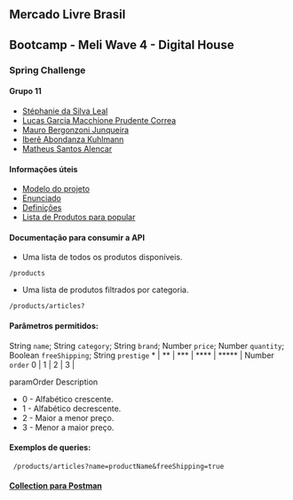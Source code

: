 ## Mercado Livre Brasil

## Bootcamp - Meli Wave 4 - Digital House

### Spring Challenge

#### Grupo 11

- [Stéphanie da Silva Leal](https://github.com/stephleal)
- [Lucas Garcia Macchione Prudente Correa](https://github.com/LucasGarcia97)
- [Mauro Bergonzoni Junqueira](https://github.com/mbjunqueiraweb)
- [Iberê Abondanza Kuhlmann](https://github.com/ikuhlmann-meli)
- [Matheus Santos Alencar](https://github.com/matheussalencar)

#### Informações úteis

- [Modelo do projeto](https://app.diagrams.net/#G1vXStuYDfln40WaJIKDFrRCuX_WlIKDeN)
- [Enunciado](https://drive.google.com/file/d/15zguFhJ8odRtqGYfxuYro42STlYCTpA7/view)
- [Definições](https://drive.google.com/file/d/1XXDABy-lEhF-MGQkw7Ty91WLscVJ6aQ_/view)
- [Lista de Produtos para popular](https://docs.google.com/spreadsheets/d/1VbpRtZXw6DiYoA7VETG9ezf39ghlsCq4EN0drRTxuS4/edit#gid=0)

#### Documentação para consumir a API

- Uma lista de todos os produtos disponíveis.

``` /products ```

- Uma lista de produtos filtrados por categoria.

``` /products/articles? ```

#### Parâmetros permitidos:
    
String ```name```;
String ```category```;
String ```brand```;
Number ```price```;
Number ```quantity```;
Boolean ```freeShipping```;
String ```prestige``` * | ** | *** | **** | ***** |
Number ```order``` 0 | 1 | 2 | 3 |

paramOrder Description
- 0 - Alfabético crescente.
- 1 - Alfabético decrescente.
- 2 - Maior a menor preço.
- 3 - Menor a maior preço.

#### Exemplos de queries: 
    
``` /products/articles?name=productName&freeShipping=true```

#### [Collection para Postman](https://github.com/matheussalencar/spring-challenge/blob/master/Spring%20Challenge.postman_collection.json)
